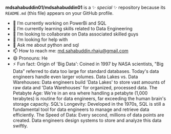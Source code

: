 **mdsahabuddin01/mdsahabuddin01** is a ✨ _special_ ✨ repository because its `README.md` (this file) appears on your GitHub profile.
- 🔭 I’m currently working on PowerBi and SQL
- 🌱 I’m currently learning skills related to Data Engineering
- 👯 I’m looking to collaborate on  Data associated skilled guys
- 🤔 I’m looking for help with 
- 💬 Ask me about python and sql
- 📫 How to reach me: md.sahabuddin.rhaju@gmail.com
- 😄 Pronouns: He
- ⚡ Fun fact: Origin of 'Big Data': Coined in 1997 by NASA scientists, "Big Data" referred to data too large for standard databases. Today's data engineers handle even larger volumes.
              Data Lakes vs. Data Warehouses: Data engineers build 'Data Lakes' to store vast amounts of raw data and 'Data Warehouses' for organized, processed data.
              The Petabyte Age: We're in an era where handling a petabyte (1,000 terabytes) is routine for data engineers, far exceeding the human brain's storage capacity.
              SQL's Longevity: Developed in the 1970s, SQL is still a fundamental tool for data engineers to manage and retrieve data efficiently.
              The Speed of Data: Every second, millions of data points are created. Data engineers design systems to store and analyze this data swiftly.
